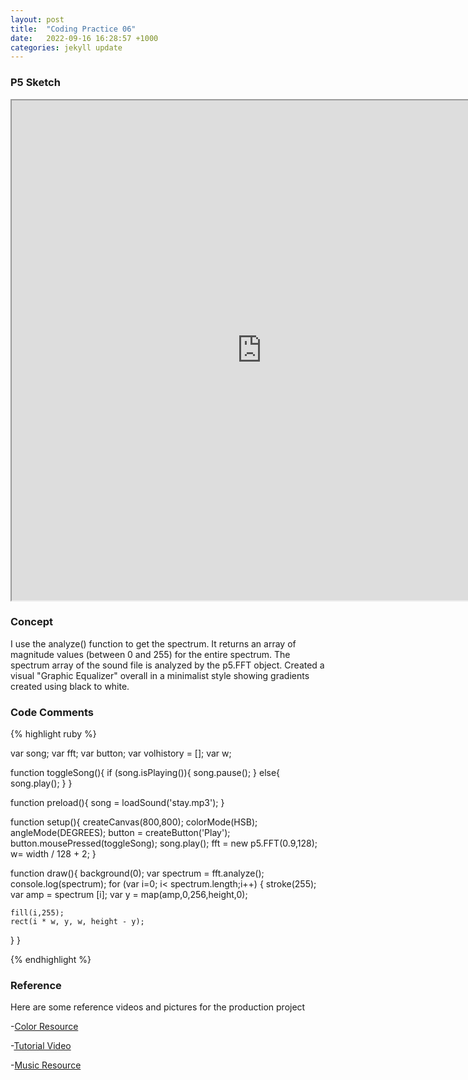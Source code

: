 ```yaml
---
layout: post
title:  "Coding Practice 06"
date:   2022-09-16 16:28:57 +1000
categories: jekyll update
---
```

### P5 Sketch
<iframe width=800 height=800 src="https://editor.p5js.org/GuiGui0v0/full/exkNJwhmk"></iframe>

### Concept  
I use the analyze() function to get the spectrum. It returns an array of magnitude values (between 0 and 255) for the entire spectrum. The spectrum array of the sound file is analyzed by the p5.FFT object. Created a visual "Graphic Equalizer" overall in a minimalist style showing gradients created using black to white.

### Code Comments

{% highlight ruby %}

var song;
var fft;
var button;
var volhistory = [];
var w;

function toggleSong(){
  if (song.isPlaying()){
  song.pause();
  } 
  else{
  song.play();
  }
}

function preload(){
  song = loadSound('stay.mp3');
}

function setup(){
  createCanvas(800,800);
  colorMode(HSB);
  angleMode(DEGREES);
  button = createButton('Play');
  button.mousePressed(toggleSong);
  song.play();
  fft = new p5.FFT(0.9,128);
  w= width / 128 + 2;
}


function draw(){
  background(0);
  var spectrum = fft.analyze();
  console.log(spectrum);
  for (var i=0; i< spectrum.length;i++)
  {
    stroke(255);
    var amp = spectrum [i];
    var y = map(amp,0,256,height,0);
    
    fill(i,255); 
    rect(i * w, y, w, height - y);
  }
}

{% endhighlight %}

### Reference
Here are some reference videos and pictures for the production project

-[Color Resource](https://www.w3schools.com/colors/colors_groups.asp)

-[Tutorial Video](https://www.youtube.com/watch?v=2O3nm0Nvbi4&list=PLA4rGu8NPxE_VigzfGujzrJf9LZv7tx_I&index=2)

-[Music Resource](https://trendybeatz.com/download-mp3/12215/the-kid-laroi-stay-ft-justin-bieber)
